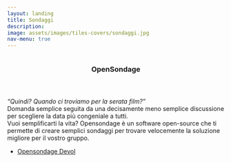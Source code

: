 ```yaml
---
layout: landing
title: Sondaggi
description:
image: assets/images/tiles-covers/sondaggi.jpg
nav-menu: true
---
```


<!-- Main -->
<div id="main">

<!-- Two -->
<section id="two" class="spotlights">
  <section>
    <img src="{{ site.baseurl }}/assets/images/logos/sondaggi/opensondage_temp.jpg" alt="">
    <div class="content">
      <div class="inner">
        <header class="major">
          <h3>OpenSondage</h3>
        </header>
        <p>
          <i>“Quindi? Quando ci troviamo per la serata film?”</i><br>
          Domanda semplice seguita da una decisamente meno semplice discussione per scegliere la data più congeniale a tutti.<br>
          Vuoi semplificarti la vita? Opensondage è un software open-source che ti permette di creare semplici sondaggi per trovare velocemente la soluzione migliore per il vostro gruppo.
        </p>
        <ul class="actions">
          <li><a href="https://opensondage.devol.it" class="button">Opensondage Devol</a></li>
        </ul>
      </div>
    </div>
  </section>
</section>

</div>
